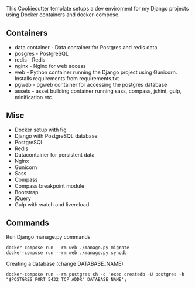 This Cookiecutter template setups a dev enviroment for my Django projects using Docker containers and docker-compose.

## Containers
- data container - Data container for Postgres and redis data
- posgres - PostgreSQL
- redis - Redis
- nginx - Nginx for web access
- web - Python container running the Django project using Gunicorn. Installs requirements from requirements.txt
- pgweb - pgweb container for accessing the postgres database
- assets - asset building container running sass, compass, jshint, gulp, minification etc.

## Misc
- Docker setup with fig
- Django with PostgreSQL database
- PostgreSQL
- Redis
- Datacontainer for persistent data
- Nginx
- Gunicorn
- Sass
- Compass
- Compass breakpoint module
- Bootstrap
- jQuery
- Gulp with watch and livereload

## Commands
Run Django manage.py commands

	docker-compose run --rm web ./manage.py migrate
	docker-compose run --rm web ./manage.py syncdb

Creating a database (change DATABASE_NAME)

	docker-compose run --rm postgres sh -c 'exec createdb -U postgres -h "$POSTGRES_PORT_5432_TCP_ADDR" DATABASE_NAME';
